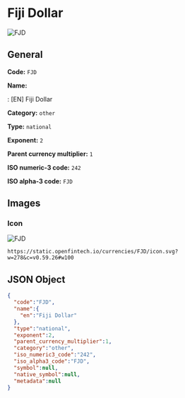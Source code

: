 
# Fiji Dollar 
![FJD](https://static.openfintech.io/currencies/FJD/icon.svg?w=278&c=v0.59.26#w100)  

## General 
 
**Code:** `FJD` 
 
**Name:** 
 
:	[EN] Fiji Dollar 
 
**Category:** `other` 
 
**Type:** `national` 
 
**Exponent:** `2` 
 
**Parent currency multiplier:** `1` 
 
**ISO numeric-3 code:** `242` 
 
**ISO alpha-3 code:** `FJD` 
 

## Images 

### Icon 
 
![FJD](https://static.openfintech.io/currencies/FJD/icon.svg?w=278&c=v0.59.26#w100)  

```
https://static.openfintech.io/currencies/FJD/icon.svg?w=278&c=v0.59.26#w100
```  

## JSON Object 

```json
{
  "code":"FJD",
  "name":{
    "en":"Fiji Dollar"
  },
  "type":"national",
  "exponent":2,
  "parent_currency_multiplier":1,
  "category":"other",
  "iso_numeric3_code":"242",
  "iso_alpha3_code":"FJD",
  "symbol":null,
  "native_symbol":null,
  "metadata":null
}
```  
